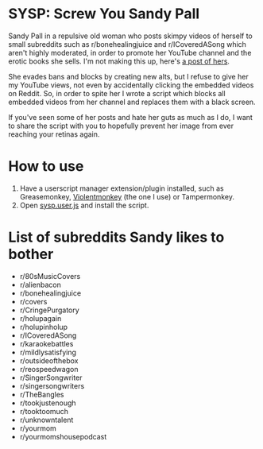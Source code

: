 # SYSP: Screw You Sandy Pall
Sandy Pall in a repulsive old woman who posts skimpy videos of herself to small subreddits such as r/bonehealingjuice and r/ICoveredASong which aren't highly moderated, in order to promote her YouTube channel and the erotic books she sells. I'm not making this up, here's [a post of hers](https://www.reddit.com/r/bonehealingjuice/comments/y5ozyq/im_winning/).

She evades bans and blocks by creating new alts, but I refuse to give her my YouTube views, not even by accidentally clicking the embedded videos on Reddit. So, in order to spite her I wrote a script which blocks all embedded videos from her channel and replaces them with a black screen. 

If you've seen some of her posts and hate her guts as much as I do, I want to share the script with you to hopefully prevent her image from ever reaching your retinas again. 

# How to use
1. Have a userscript manager extension/plugin installed, such as Greasemonkey, [Violentmonkey](https://violentmonkey.github.io/) (the one I use) or Tampermonkey. 
2. Open [sysp.user.js](https://github.com/Sanian-Creations/SYSP/raw/main/sysp.user.js) and install the script.

# List of subreddits Sandy likes to bother
- r/80sMusicCovers
- r/alienbacon
- r/bonehealingjuice
- r/covers
- r/CringePurgatory
- r/holupagain
- r/holupinholup
- r/ICoveredASong
- r/karaokebattles
- r/mildlysatisfying
- r/outsideofthebox
- r/reospeedwagon
- r/SingerSongwriter
- r/singersongwriters
- r/TheBangles
- r/tookjustenough
- r/tooktoomuch
- r/unknowntalent
- r/yourmom
- r/yourmomshousepodcast
